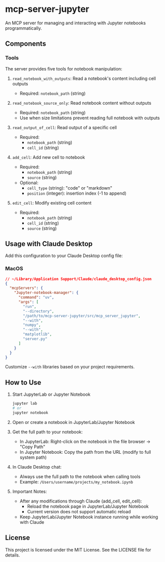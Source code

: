 # mcp-server-jupyter

An MCP server for managing and interacting with Jupyter notebooks programmatically.

## Components

### Tools

The server provides five tools for notebook manipulation:

1. `read_notebook_with_outputs`: Read a notebook's content including cell outputs

   - Required: `notebook_path` (string)

2. `read_notebook_source_only`: Read notebook content without outputs

   - Required: `notebook_path` (string)
   - Use when size limitations prevent reading full notebook with outputs

3. `read_output_of_cell`: Read output of a specific cell

   - Required:
     - `notebook_path` (string)
     - `cell_id` (string)

4. `add_cell`: Add new cell to notebook

   - Required:
     - `notebook_path` (string)
     - `source` (string)
   - Optional:
     - `cell_type` (string): "code" or "markdown"
     - `position` (integer): insertion index (-1 to append)

5. `edit_cell`: Modify existing cell content
   - Required:
     - `notebook_path` (string)
     - `cell_id` (string)
     - `source` (string)

## Usage with Claude Desktop

Add this configuration to your Claude Desktop config file:

### MacOS

```json
// ~/Library/Application Support/Claude/claude_desktop_config.json
{
  "mcpServers": {
    "Jupyter-notebook-manager": {
      "command": "uv",
      "args": [
        "run",
        "--directory",
        "/path/to/mcp-server-jupyter/src/mcp_server_jupyter",
        "--with",
        "numpy",
        "--with",
        "matplotlib",
        "server.py"
      ]
    }
  }
}
```

Customize `--with` libraries based on your project requirements.

## How to Use

1. Start JupyterLab or Jupyter Notebook

   ```bash
   jupyter lab
   # or
   jupyter notebook
   ```

2. Open or create a notebook in JupyterLab/Jupyter Notebook

3. Get the full path to your notebook:

   - In JupyterLab: Right-click on the notebook in the file browser → "Copy Path"
   - In Jupyter Notebook: Copy the path from the URL (modify to full system path)

4. In Claude Desktop chat:

   - Always use the full path to the notebook when calling tools
   - Example: `/Users/username/projects/my_notebook.ipynb`

5. Important Notes:
   - After any modifications through Claude (add_cell, edit_cell):
     - Reload the notebook page in JupyterLab/Jupyter Notebook
     - Current version does not support automatic reload
   - Keep JupyterLab/Jupyter Notebook instance running while working with Claude

## License

This project is licensed under the MIT License. See the LICENSE file for details.
